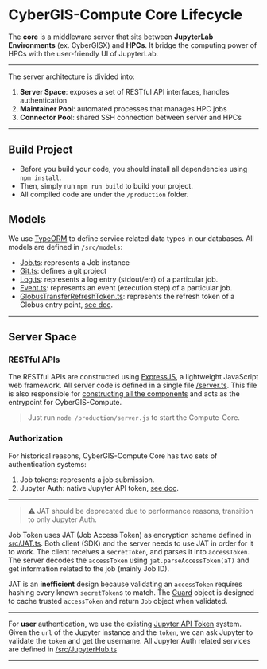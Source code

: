 # CyberGIS-Compute Core Lifecycle
The **core** is a middleware server that sits between **JupyterLab Environments** (ex. CyberGISX) and **HPCs**. It bridge the computing power of HPCs with the user-friendly UI of JupyterLab.

***

The server architecture is divided into:
1. **Server Space**: exposes a set of RESTful API interfaces, handles authentication
2. **Maintainer Pool**: automated processes that manages HPC jobs
3. **Connector Pool**: shared SSH connection between server and HPCs

***

## Build Project
- Before you build your code, you should install all dependencies using `npm install`. 
- Then, simply run `npm run build` to build your project. 
- All compiled code are under the `/production` folder.

## Models
We use [TypeORM](https://typeorm.io) to define service related data types in our databases. All models are defined in `/src/models`:
- [Job.ts](https://github.com/cybergis/cybergis-compute-core/blob/v2/src/models/Job.ts): represents a Job instance
- [Git.ts](https://github.com/cybergis/cybergis-compute-core/blob/v2/src/models/Git.ts): defines a git project
- [Log.ts](https://github.com/cybergis/cybergis-compute-core/blob/v2/src/models/Log.ts): represents a log entry (stdout/err) of a particular job.
- [Event.ts](https://github.com/cybergis/cybergis-compute-core/blob/v2/src/models/Event.ts): represents an event (execution step) of a particular job.
- [GlobusTransferRefreshToken.ts](https://github.com/cybergis/cybergis-compute-core/blob/v2/src/models/GlobusTransferRefreshToken.ts): represents the refresh token of a Globus entry point, [see doc](https://globus-sdk-python.readthedocs.io/en/stable/authorization.html).

***

## Server Space

### RESTful APIs
The RESTful APIs are constructed using [ExpressJS](http://expressjs.com), a lightweight JavaScript web framework. All server code is defined in a single file [/server.ts](https://github.com/cybergis/cybergis-compute-core/blob/v2/server.ts). This file is also responsible for [constructing all the components](https://github.com/cybergis/cybergis-compute-core/blob/7048cebf3aa6b80e6667572ec10b704a102ff790/server.ts#L39) and acts as the entrypoint for CyberGIS-Compute. 
> Just run `node /production/server.js` to start the Compute-Core.

### Authorization
For historical reasons, CyberGIS-Compute Core has two sets of authentication systems:
1. Job tokens: represents a job submission.
2. Jupyter Auth: native Jupyter API token, [see doc](https://jupyterhub.readthedocs.io/en/stable/reference/rest.html).

***

> ⚠️ JAT should be deprecated due to performance reasons, transition to only Jupyter Auth.

Job Token uses JAT (Job Access Token) as encryption scheme defined in [src/JAT.ts](https://github.com/cybergis/cybergis-compute-core/blob/v2/src/JAT.ts). Both client (SDK) and the server needs to use JAT in order for it to work. The client receives a `secretToken`, and parses it into `accessToken`. The server decodes the `accessToken` using `jat.parseAccessToken(aT)` and get information related to the job (mainly Job ID).

JAT is an **inefficient** design because validating an `accessToken` requires hashing every known `secretToken`s to match. The [Guard](https://github.com/cybergis/cybergis-compute-core/blob/v2/src/Guard.ts) object is designed to cache trusted `accessToken` and return `Job` object when validated.

***

For **user** authentication, we use the existing [Jupyter API Token](https://jupyterhub.readthedocs.io/en/stable/reference/rest.html) system. Given the `url` of the Jupyter instance and the `token`, we can ask Jupyter to validate the `token` and get the username. All Jupyter Auth related services are defined in [/src/JupyterHub.ts](https://github.com/cybergis/cybergis-compute-core/blob/v2/src/JupyterHub.ts)

***